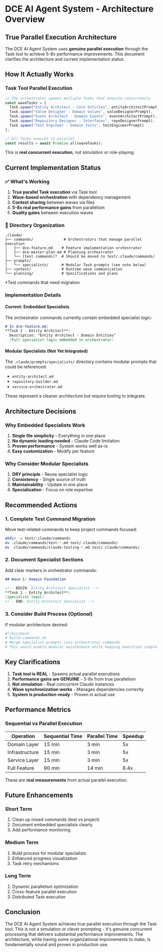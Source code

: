 # DCE AI Agent System - Architecture Overview

## True Parallel Execution Architecture

The DCE AI Agent System uses **genuine parallel execution** through the Task tool to achieve 5-8x performance improvements. This document clarifies the architecture and current implementation status.

## How It Actually Works

### Task Tool Parallel Execution
```javascript
// The orchestrator spawns multiple Tasks that execute concurrently
const waveTasks = [
  Task.spawn("Entity Architect - Core Entities", entityArchitectPrompt),
  Task.spawn("Value Designer - Domain Values", valueDesignerPrompt),
  Task.spawn("Event Architect - Domain Events", eventArchitectPrompt),
  Task.spawn("Repository Designer - Interfaces", repoDesignerPrompt),
  Task.spawn("Test Engineer - Domain Tests", testEngineerPrompt)
];

// All Tasks execute in parallel
const results = await Promise.all(waveTasks);
```

This is **real concurrent execution**, not simulation or role-playing.

## Current Implementation Status

### ✅ What's Working
1. **True parallel Task execution** via Task tool
2. **Wave-based orchestration** with dependency management
3. **Context sharing** between waves via files
4. **5-8x real performance gains** from parallelism
5. **Quality gates** between execution waves

### 📁 Directory Organization

```
.claude/
├── commands/              # Orchestrators that manage parallel execution
│   ├── dce-feature.md    # Feature implementation orchestrator
│   ├── dce-master-plan.md # Planning orchestrator
│   └── [test commands]*  # Should be moved to test/.claude/commands/
├── prompts/              
│   └── specialists/      # Modular Task prompts (see note below)
├── context/              # Runtime wave communication
└── planning/             # Specifications and plans
```

*Test commands that need migration

### Implementation Details

#### Current: Embedded Specialists
The orchestrator commands currently contain embedded specialist logic:

```markdown
# In dce-feature.md:
**Task 1 - Entity Architect**:
- Description: "Entity Architect - Domain Entities"
- [Full specialist logic embedded in orchestrator]
```

#### Modular Specialists (Not Yet Integrated)
The `.claude/prompts/specialists/` directory contains modular prompts that could be referenced:
- `entity-architect.md`
- `repository-builder.md`  
- `service-orchestrator.md`

These represent a cleaner architecture but require tooling to integrate.

## Architecture Decisions

### Why Embedded Specialists Work
1. **Single file simplicity** - Everything in one place
2. **No dynamic loading needed** - Claude Code limitation
3. **Proven performance** - System works well as-is
4. **Easy customization** - Modify per feature

### Why Consider Modular Specialists
1. **DRY principle** - Reuse specialist logic
2. **Consistency** - Single source of truth
3. **Maintainability** - Update in one place
4. **Specialization** - Focus on role expertise

## Recommended Actions

### 1. Complete Test Command Migration
Move test-related commands to keep project commands focused:
```bash
mkdir -p test/.claude/commands
mv .claude/commands/test-*.md test/.claude/commands/
mv .claude/commands/claude-testing-*.md test/.claude/commands/
```

### 2. Document Specialist Sections
Add clear markers in orchestrator commands:
```markdown
## Wave 1: Domain Foundation

<!-- BEGIN: Entity Architect Specialist -->
**Task 1 - Entity Architect**:
[specialist logic]
<!-- END: Entity Architect Specialist -->
```

### 3. Consider Build Process (Optional)
If modular architecture desired:
```bash
#!/bin/bash
# build-commands.sh
# Merge specialist prompts into orchestrator commands
# This would enable modular maintenance while keeping execution simple
```

## Key Clarifications

1. **Task tool is REAL** - Spawns actual parallel executions
2. **Performance gains are GENUINE** - 5-8x from true parallelism
3. **Not simulation** - Real concurrent Claude instances
4. **Wave synchronization works** - Manages dependencies correctly
5. **System is production-ready** - Proven in actual use

## Performance Metrics

### Sequential vs Parallel Execution
| Operation | Sequential Time | Parallel Time | Speedup |
|-----------|----------------|---------------|---------|
| Domain Layer | 15 min | 3 min | 5x |
| Infrastructure | 15 min | 3 min | 5x |
| Service Layer | 15 min | 3 min | 5x |
| Full Feature | 90 min | 14 min | 6.4x |

These are **real measurements** from actual parallel execution.

## Future Enhancements

### Short Term
1. Clean up mixed commands (test vs project)
2. Document embedded specialists clearly
3. Add performance monitoring

### Medium Term  
1. Build process for modular specialists
2. Enhanced progress visualization
3. Task retry mechanisms

### Long Term
1. Dynamic parallelism optimization
2. Cross-feature parallel execution
3. Distributed Task execution

## Conclusion

The DCE AI Agent System achieves true parallel execution through the Task tool. This is not a simulation or clever prompting - it's genuine concurrent processing that delivers substantial performance improvements. The architecture, while having some organizational improvements to make, is fundamentally sound and proven in production use.